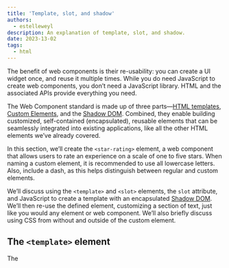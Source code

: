 ```yaml
---
title: 'Template, slot, and shadow'
authors:
  - estelleweyl
description: An explanation of template, slot, and shadow.
date: 2023-13-02
tags:
  - html
---
```


The benefit of web components is their re-usability: you can create a UI widget once, and reuse it multiple times. While you
do need JavaScript to create web components, you don’t need a JavaScript library. HTML and the associated APIs provide everything you need.

The Web Component standard is made up of three parts—[HTML templates](https://developer.mozilla.org/docs/Web/Web_Components/Using_templates_and_slots),
[Custom Elements](https://developer.mozilla.org/docs/Web/Web_Components/Using_custom_elements), and the [Shadow DOM](https://developer.mozilla.org/docs/Web/Web_Components/Using_shadow_DOM).
Combined, they enable building customized, self-contained (encapsulated), reusable elements that can be seamlessly integrated
into existing applications, like all the other HTML elements we’ve already covered.

In this section, we’ll create the `<star-rating>` element, a web component that allows users to rate an experience on a
scale of one to five stars. When naming a custom element, it is recommended to use all lowercase letters. Also, include a dash,
as this helps distinguish between regular and custom elements.

We’ll discuss using the `<template>` and `<slot>` elements, the `slot` attribute, and JavaScript to create a template with
an encapsulated [Shadow DOM](/shadowdom-v1/). We’ll then re-use the defined element, customizing a section of text, just
like you would any element or web component. We’ll also briefly discuss using CSS from without and outside of the custom element.

## The `<template>` element

The <template> element is used to declare fragments of HTML to be cloned and inserted into the DOM with JavaScript. The contents of the element are not rendered by default. Rather,  they are instantiated using JavaScript.

```html
<template id="star-rating-template">
  <form>
    <fieldset>
      <legend>Rate your experience:</legend>
      <rating>
        <input type="radio" name="rating" value="1" aria-label="1 star" required />
        <input type="radio" name="rating" value="2" aria-label="2 stars" />
        <input type="radio" name="rating" value="3" aria-label="3 stars" />
        <input type="radio" name="rating" value="4" aria-label="4 stars" />
        <input type="radio" name="rating" value="5" aria-label="5 stars" />
      </rating>
    </fieldset>
    <button type="reset">Reset</button>
    <button type="submit">Submit</button>
  </form>
</template>
```

As the contents of a `<template>` element are not written to the screen, the `<form>` and its contents aren't rendered.
Yes, this Codepen is blank.

{% Codepen {
user: 'web-dot-dev',
id: 'vYzBNKR'
} %}

In this example, the `<form>` is not a child of a `<template>` in the DOM. Rather, contents of `<template>` elements are children
of a [`DocumentFragment`](https://developer.mozilla.org/docs/Web/API/DocumentFragment) returned by the [`HTMLTemplateElement.content`](https://developer.mozilla.org/docs/Web/API/HTMLTemplateElement/content)
property. To be made visible, JavaScript must be used to grab the contents and append those contents to the DOM.

{% Codepen {
user: 'web-dot-dev',
id: 'WNgeQGq'
} %}

This brief JavaScript did not create a custom element. Rather, this example has appended the contents of the `<template>` into the `<body>`.
The content has become part of the visible, styleable DOM.

{% Img src="image/cGQxYFGJrUUaUZyWhyt9yo5gHhs1/xd926m5ueCjzf3xt815J.png", alt="A screenshot of the previous codepen as shown in the DOM", width="800", height="375" %}

Requiring JavaScript to implement a template for just one star rating isn’t very useful, but creating a web component for a
repeatedly used, customizable star rating widget is useful.

## The `<slot>` element

We include a slot to include a customized per occurrence legend. HTML provides a [`<slot>`](https://developer.mozilla.org/docs/Web/HTML/Element/slot)
element as a placeholder inside a `<template>` that, if provided a name, creates a "named slot". A named slot can be used
to customize content within a web component. The `<slot>` element gives us a way to control where the children of a custom
element should be inserted within its shadow tree.

In our template, we change the <legend> to a <slot>:

```html
<template id="star-rating-template">
  <form>
    <fieldset>
      <slot name="star-rating-legend">
        <legend>Rate your experience:</legend>
      </slot>
```

The `name` attribute is used to assign slots to other elements if the element has a [slot](https://developer.mozilla.org/docs/Web/HTML/Global_attributes/slot) attribute whose value matches the
name of a named slot. If the custom element doesn’t have a match for a slot, the contents of the `<slot>` will be rendered.
So we included a `<legend>` with generic content that is OK to be rendered if anyone simply includes `<star-rating>,</star-rating>` , with no content, in their HTML.

```html
<star-rating>
  <legend slot="star-rating-legend">Blendan Smooth</legend>
</star-rating>
<star-rating>
  <legend slot="star-rating-legend">Hoover Sukhdeep</legend>
</star-rating>
<star-rating>
  <legend slot="star-rating-legend">Toasty McToastface</legend>
  <p>Is this text visible?</p>
</star-rating>
```

The [slot](https://developer.mozilla.orgdocs/Web/HTML/Global_attributes/slot) attribute is a global attribute that is used
to replace the contents of the `<slot>` within a `<template>`. In our custom element, the element with the slot attribute
is a `<legend>`. It doesn’t need to be. In our template, `<slot name="star-rating-legend">` will be replaced with `<anyElement slot="star-rating-legend">`,
where `<anyElement>` can be any element, even another custom element.

## Custom elements

In our `<template>` we used a `<rating>` element. This is not a custom element. Rather, it’s an unknown element. Browsers
don’t fail when they don’t recognize an element. Unrecognized HTML elements are treated by the browser as anonymous inline
elements that can be styled with CSS. Similar to `<span>`, the `<rating>` and `<star-rating>` elements have no user-agent applied
styles or semantics.

{% Codepen {
user: 'web-dot-dev',
id: 'jOvNbwO'
} %}

Note that the `<template>` and contents are not rendered. The `<template>` is a known element that contains content that
is not to be rendered. The <star-rating> element has yet to be defined. Until we define an element, the browser displays it
like all unrecognized elements. For now, the unrecognized `<star-rating>` is treated as an anonymous inline element, so the content
including legends and the `<p>` in the third `<star-rating>` are displayed as they would be if they were in a `<span>` instead.

Let’s define our element to convert this unrecognized element into a custom element.

### Defining the custom element

JavaScript is required to define custom elements. When defined, the contents of the `<star-rating>` element will be replaced by a
shadow root containing all the contents of the template we associate with it. The `<slot>` elements from the template are replaced
with the contents of the element within the `<star-rating>` whose slot attribute value matches the `<slot>`’s name value, if
there is one. If not, the contents of the template’s slots are displayed.

Content within a custom element that isn’t associated with a slot—the `<p>` in our third `<star-rating>`—is not included in
the shadow root and therefore not displayed.

We [define the custom element](https://developer.mozilla.org/docs/Web/Web_Components/Using_custom_elements) named `star-rating`
by extending the `HTMLElement`:

```javascript
customElements.define('star-rating',
    class extends HTMLElement {
        constructor() {
            super(); // Always call super first in constructor
            const starRating = document.getElementById('star-rating-template').content;
            const shadowRoot = this.attachShadow({
                mode: 'open'
            });
            shadowRoot.appendChild(starRating.cloneNode(true));
        }
    });
```

{% Codepen {
user: 'web-dot-dev',
id: 'poOzjpj'
} %}

Now that the element is defined, every time the browser encounters a `<star-rating>` element, it will be rendered as defined
by the element with the `#star-rating-template`, which is our template. The browser will attach a shadow DOM tree to the node, appending
a [clone](https://developer.mozilla.org/docs/Web/API/Node/cloneNode) of the template contents to that shadow DOM.
Note that the elements upon which you can [`attachShadow()` are limited](https://developer.mozilla.org/docs/Web/API/Element/attachShadow#elements_you_can_attach_a_shadow_to).

```javascript
const shadowRoot = this.attachShadow({mode: 'open'});
shadowRoot.appendChild(starRating.cloneNode(true));
```

If you take a look at the developer tools, you’ll note the `<form>` from the `<template>` is part of the shadow root of each custom element.
A clone of the `<template>` contents is apparent in each custom element in the developer tools and visible in the browser, but the contents
of the custom element itself are not rendered to the screen.

{% Img src="image/cGQxYFGJrUUaUZyWhyt9yo5gHhs1/CqbHMMxnse6n8STAocFo.png", alt="DevTools screenshot showing the cloned template contents in each custom element.", width="800", height="842" %}

In the `<template>` example, we appended the template contents to the document body, adding the content to the regular DOM.
In the [`customElements` definition](https://developer.mozilla.org/docs/Web/API/CustomElementRegistry/define), we used the same
[`appendChild()`](https://developer.mozilla.org/docs/Web/API/Node/appendChild), but the cloned template contents were appended to an
encapsulated shadow DOM.

Being part of a shadow DOM rather than the standard DOM, the styling within Codepen’s CSS tab does not apply. The CSS tab
styles are scoped to the document, not to the shadow DOM, so the styles aren’t applied. We have to create encapsulated
styles to style our encapsulated Shadow DOM content.

## Shadow DOM

The Shadow DOM scopes CSS styles to each shadow tree, isolating it from the rest of the document. This means external CSS
doesn’t apply to your component, and component styles have no effect on the rest of the document, unless we intentionally
direct them to.

Because we have appended the contents to a shadow DOM, we can include a [`<style>`](/learn/html/document-structure/#css) element
providing encapsulated CSS to the custom element.

{% Codepen {
user: 'web-dot-dev',
id: 'dyqbYme'
} %}

Being scoped to the custom element, we don’t have to worry about styles seeping out to the rest of the document. We can
substantially reduce the specificity of the selectors. For example, as the only inputs used in the custom element are radio
buttons, we can use `input` instead of `input[type="radio"]` as a selector.

```html
 <template id="star-rating-template">
  <style>
    rating {
    display: inline-flex;
    }
    input {
    appearance: none;
    margin: 0;
    box-shadow: none;
    }
    input::after {
    content: '\2605'; /* solid star */
    font-size: 32px;
    }
    rating:hover input:invalid::after,
    rating:focus-within input:invalid::after {
    color: #888;
    }
    input:invalid::after,
    rating:hover input:hover ~ input:invalid::after,
    input:focus ~ input:invalid::after  {
    color: #ddd;
    }
    input:valid {
    color: orange;
    }
    input:checked ~ input:not(:checked)::after {
    color: #ccc;
    content: '\2606'; /* hollow star */
    }
  </style>
  <form>
    <fieldset>
      <slot name="star-rating-legend">
        <legend>Rate your experience:</legend>
      </slot>
      <rating>
        <input type="radio" name="rating" value="1" aria-label="1 star" required/>
        <input type="radio" name="rating" value="2" aria-label="2 stars"/>
        <input type="radio" name="rating" value="3" aria-label="3 stars"/>
        <input type="radio" name="rating" value="4" aria-label="4 stars"/>
        <input type="radio" name="rating" value="5" aria-label="5 stars"/>
      </rating>
    </fieldset>
    <button type="reset">Reset</button>
    <button type="submit">Submit</button>
  </form>
</template>
```

While web components are encapsulated with in-`<template>` markup and CSS styles are scoped to the shadow DOM and hidden
from everything outside of the components, the slot content which gets rendered, the `<anyElement slot="star-rating-legend">`
portion of the `<star-rating>`, is not encapsulated.

## Styling outside of the current scope

It is possible, but not simple, to style the document from within a shadow DOM and to style the contents of a shadow DOM from
the global styles. The shadow boundary, where the shadow DOM ends and the regular DOM begins, can be traversed, but only
very intentionally.

The **shadow tree** is the DOM tree inside the shadow DOM. The shadow root is the root node of the shadow tree.

The [`:host`](https://developer.mozilla.org/docs/Web/CSS/:host) pseudo-class selects the `<star-rating>`, the shadow host element.
The **shadow host** is the DOM node that the shadow DOM is attached to. To target only specific versions of the host, use [`:host()`](https://developer.mozilla.org/docs/Web/CSS/:host_function).
This will select only the shadow host elements that match the parameter passed, like a class or attribute selector. To select
all the custom elements, you can use `star-rating` in the global CSS, or `:host(#IDDoesNotExist)` in the template styles. In terms
of [specificity](https://developer.mozilla.org/docs/Web/CSS/Specificity), the global CSS wins.

The [`::slotted()`](https://developer.mozilla.org/docs/Web/CSS/::slotted) pseudo-element crosses the shadow DOM boundary
from within the shadow DOM. It selects a slotted element if it matches the selector. In our example, `::slotted(legend)` matches our three legends.

To target a shadow DOM from CSS in the global scope, the template needs to be edited. The [`part`](https://developer.mozilla.org/docs/Web/HTML/Global_attributes#part)
attribute can be added to any element that you want to style. Then use the [`::part()`](https://developer.mozilla.org/docs/Web/CSS/::part) pseudo-element
to match elements within a shadow tree that match the parameter passed. The anchor or originating element for the pseudo-element is
the host, or custom element name, in this case `star-rating`. The parameter is the value of the `part` attribute.

If our template markup began as such:

```html
<template id="star-rating-template">
  <form part="formPart">
    <fieldset part="fieldsetPart">
```

We could target the `<form>` and `<fieldset>` with:

```css
star-rating::part(formPart)
star-rating::part(fieldsetPart)
```

{% Codepen {
user: 'web-dot-dev',
id: 'abaovjL'
} %}

Part names act similarly to classes: an element can have multiple space-separated part names, and multiple elements can
have the same part name.

Google has a fantastic checklist for [creating custom elements](/custom-elements-best-practices/). You may also want to learn
about [declarative shadow DOMs](/declarative-shadow-dom/).

## Check your understanding
